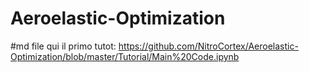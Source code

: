 # Aeroelastic-Optimization
#md file
qui il primo tutot: https://github.com/NitroCortex/Aeroelastic-Optimization/blob/master/Tutorial/Main%20Code.ipynb
